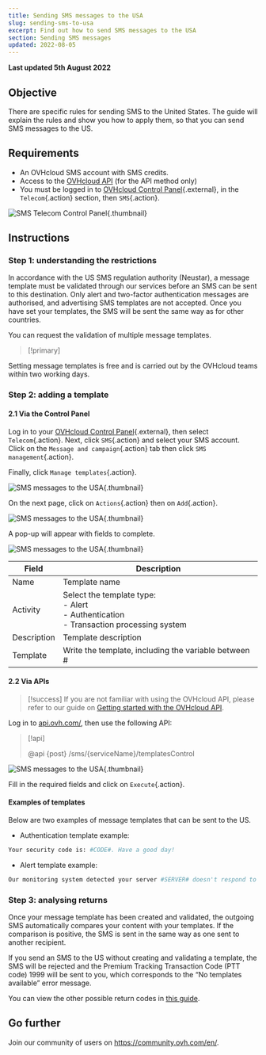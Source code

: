 ```yaml
---
title: Sending SMS messages to the USA
slug: sending-sms-to-usa
excerpt: Find out how to send SMS messages to the USA
section: Sending SMS messages
updated: 2022-08-05
---
```


**Last updated 5th August 2022**

## Objective

There are specific rules for sending SMS to the United States. The guide will explain the rules and show you how to apply them, so that you can send SMS messages to the US.

## Requirements

- An OVHcloud SMS account with SMS credits.
- Access to the [OVHcloud API](https://api.ovh.com/) (for the API method only)
- You must be logged in to [OVHcloud Control Panel](https://www.ovh.com/auth/?action=gotomanager&from=https://www.ovh.ie/&ovhSubsidiary=ie){.external}, in the `Telecom`{.action} section, then `SMS`{.action}.

![SMS Telecom Control Panel](https://raw.githubusercontent.com/ovh/docs/master/templates/control-panel/product-selection/telecom/tpl-telecom-03-en-sms.png){.thumbnail}

## Instructions

### Step 1: understanding the restrictions

In accordance with the US SMS regulation authority (Neustar), a message template must be validated through our services before an SMS can be sent to this destination.
Only alert and two-factor authentication messages are authorised, and advertising SMS templates are not accepted. Once you have set your templates, the SMS will be sent the same way as for other countries.

You can request the validation of multiple message templates.

> [!primary]
>
Setting message templates is free and is carried out by the OVHcloud teams within two working days.
>

### Step 2: adding a template

#### 2.1 Via the Control Panel

Log in to your [OVHcloud Control Panel](https://www.ovh.com/auth/?action=gotomanager&from=https://www.ovh.ie/&ovhSubsidiary=ie){.external}, then select `Telecom`{.action}. Next, click `SMS`{.action} and select your SMS account. Click on the `Message and campaign`{.action} tab then click `SMS management`{.action}.

Finally, click `Manage templates`{.action}.

![SMS messages to the USA](images/smstousa1.png){.thumbnail}

On the next page, click on `Actions`{.action} then on `Add`{.action}.

![SMS messages to the USA](images/smstousa2.png){.thumbnail}

A pop-up will appear with fields to complete.

![SMS messages to the USA](images/smstousa3.png){.thumbnail}

| Field       | Description                                                                                                      |
|-------------|------------------------------------------------------------------------------------------------------------------|
| Name         | Template name                                                                                                  |
| Activity    | Select the template type:<br>\- Alert<br>\- Authentication<br>\- Transaction processing system |
| Description | Template description                                                                                            |
| Template      | Write the template, including the variable between #                                                                  |


#### 2.2 Via APIs

> [!success]
> If you are not familiar with using the OVHcloud API, please refer to our guide on [Getting started with the OVHcloud API](https://docs.ovh.com/ie/en/api/first-steps-with-ovh-api/).

Log in to [api.ovh.com/](https://api.ovh.com/), then use the following API:

> [!api]
>
> @api {post} /sms/{serviceName}/templatesControl
>


![SMS messages to the USA](images/smstousa4.png){.thumbnail}

Fill in the required fields and click on `Execute`{.action}.

#### Examples of templates

Below are two examples of message templates that can be sent to the US.

- Authentication template example:

```bash
Your security code is: #CODE#. Have a good day!
```

- Alert template example:

```bash
Our monitoring system detected your server #SERVER# doesn't respond to ping requests
```

### Step 3: analysing returns

Once your message template has been created and validated, the outgoing SMS automatically compares your content with your templates. If the comparison is positive, the SMS is sent in the same way as one sent to another recipient.

If you send an SMS to the US without creating and validating a template, the SMS will be rejected and the Premium Tracking Transaction Code (PTT code) 1999 will be sent to you, which corresponds to the “No templates available” error message.

You can view the other possible return codes in [this guide](../everything_you_need_to_know_about_sms_users/).

## Go further

Join our community of users on <https://community.ovh.com/en/>.
